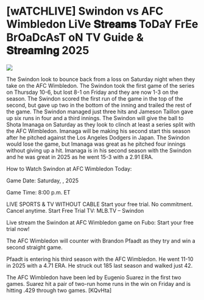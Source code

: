 #  [wATCHLIVE] Swindon vs AFC Wimbledon LiVe 𝐒𝐭𝐫𝐞𝐚𝐦𝐬 ToDaY FrEe BrOaDcAsT oN TV Guide & 𝐒𝐭𝐫𝐞𝐚𝐦𝐢𝐧𝐠  2025  
  
  
[![](https://i.imgur.com/qSNzIqt.png)](https://movie.rssnews.media/xqFLTivIO.php)  
  
The Swindon look to bounce back from a loss on Saturday night when they take on the AFC Wimbledon. The Swindon took the first game of the series on Thursday 10-6, but lost 8-1 on Friday and they are now 1-3 on the season. The Swindon scored the first run of the game in the top of the second, but gave up two in the bottom of the inning and trailed the rest of the game. The Swindon managed just three hits and Jameson Taillon gave up six runs in four and a third innings. The Swindon will give the ball to Shota Imanaga on Saturday as they look to clinch at least a series split with the AFC Wimbledon. Imanaga will be making his second start this season after he pitched against the Los Angeles Dodgers in Japan. The Swindon would lose the game, but Imanaga was great as he pitched four innings without giving up a hit. Imanaga is in his second season with the Swindon and he was great in 2025 as he went 15-3 with a 2.91 ERA.

How to Watch Swindon at AFC Wimbledon Today:

Game Date: Saturday, , 2025

Game Time: 8:00 p.m. ET

LIVE SPORTS & TV WITHOUT CABLE
Start your free trial. No commitment. Cancel anytime.
Start Free Trial
TV: MLB.TV – Swindon

Live stream the Swindon at AFC Wimbledon game on Fubo: Start your free trial now!

The AFC Wimbledon will counter with Brandon Pfaadt as they try and win a second straight game.

Pfaadt is entering his third season with the AFC Wimbledon. He went 11-10 in 2025 with a 4.71 ERA. He struck out 185 last season and walked just 42.

The AFC Wimbledon have been led by Eugenio Suarez in the first two games. Suarez hit a pair of two-run home runs in the win on Friday and is hitting .429 through two games. [KQvHta]